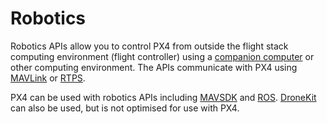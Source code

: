 # Robotics

Robotics APIs allow you to control PX4 from outside the flight stack computing environment (flight controller) using a [companion computer](../companion_computer/pixhawk_companion.md) or other computing environment. The APIs communicate with PX4 using [MAVLink](../middleware/mavlink.md) or [RTPS](../middleware/micrortps.md).

PX4 can be used with robotics APIs including [MAVSDK](https://www.dronecode.org/sdk/) and [ROS](../ros/README.md). [DroneKit](../robotics/dronekit.md) can also be used, but is not optimised for use with PX4.
